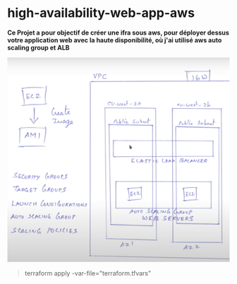 # high-availability-web-app-aws

**Ce Projet a pour objectif de créer une ifra sous aws, pour déployer dessus votre application web avec la haute disponibilité, où j'ai utilisé aws auto scaling group et ALB**

![archi](/tiktak.png)

>terraform apply -var-file="terraform.tfvars"

